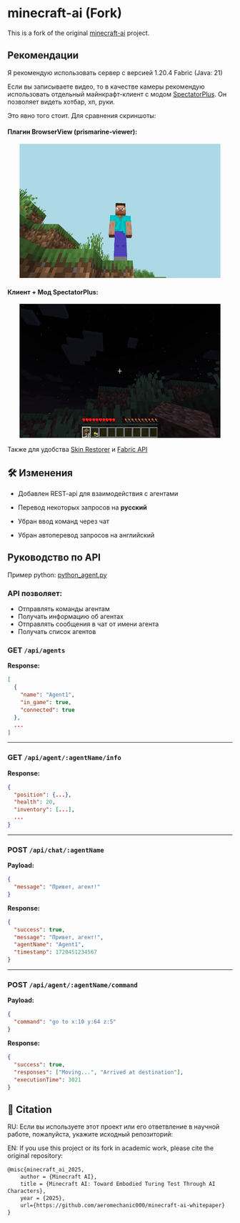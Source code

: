 # minecraft-ai (Fork)

This is a fork of the original [minecraft-ai](https://github.com/aeromechanic000/minecraft-ai) project.

## Рекомендации
Я рекомендую использовать сервер с версией 1.20.4 Fabric (Java: 21)

Если вы записываете видео, то в качестве камеры рекомендую использовать отдельный майнкрафт-клиент с модом [SpectatorPlus](https://modrinth.com/plugin/spectatorplus). Он позволяет видеть хотбар, хп, руки.

Это явно того стоит. Для сравнения скриншоты:

#### Плагин BrowserView (prismarine-viewer):
<p align="center">
  <img src="https://github.com/Badim41/minecraft-ai/blob/master/screenshots/prismarine-viewer.png?raw=true" width="450px" height="300px"/>
</p>

#### Клиент + Мод SpectatorPlus:
<p align="center">
  <img src="https://github.com/Badim41/minecraft-ai/blob/master/screenshots/spectatorplus.png?raw=true" width="450px" height="300px"/>
</p>

Также для удобства [Skin Restorer](https://modrinth.com/mod/skinrestorer/versions) и [Fabric API](https://modrinth.com/mod/fabric-api/version/0.91.2+1.20.4)

## 🛠️ Изменения
- Добавлен REST-api для взаимодействия с агентами
- Перевод некоторых запросов на **русский**

- Убран ввод команд через чат
- Убран автоперевод запросов на английский


## Руководство по API

Пример python: [python_agent.py](https://github.com/Badim41/minecraft-ai/blob/main/python_agent.py)

### API позволяет:
* Отправлять команды агентам
* Получать информацию об агентах
* Отправлять сообщения в чат от имени агента
* Получать список агентов 

### **GET** `/api/agents`

**Response:**

```json
[
  {
    "name": "Agent1",
    "in_game": true,
    "connected": true
  },
  ...
]
```

---

### **GET** `/api/agent/:agentName/info`

**Response:**

```json
{
  "position": {...},
  "health": 20,
  "inventory": [...],
  ...
}
```

---

### **POST** `/api/chat/:agentName`

**Payload:**

```json
{
  "message": "Привет, агент!"
}
```

**Response:**

```json
{
  "success": true,
  "message": "Привет, агент!",
  "agentName": "Agent1",
  "timestamp": 1720451234567
}
```

---

### **POST** `/api/agent/:agentName/command`

**Payload:**

```json
{
  "command": "go to x:10 y:64 z:5"
}
```

**Response:**

```json
{
  "success": true,
  "responses": ["Moving...", "Arrived at destination"],
  "executionTime": 3021
}
```

## 🧾 Citation
RU:
Если вы используете этот проект или его ответвление в научной работе, пожалуйста, укажите исходный репозиторий:

EN:
If you use this project or its fork in academic work, please cite the original repository:

```
@misc{minecraft_ai_2025,
    author = {Minecraft AI},
    title = {Minecraft AI: Toward Embodied Turing Test Through AI Characters},
    year = {2025},
    url={https://github.com/aeromechanic000/minecraft-ai-whitepaper}
}
```